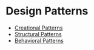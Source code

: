 # Design Patterns

* [Creational Patterns](./CreationalPatterns/index.md)
* [Structural Patterns](./StructuralPatterns/index.md)
* [Behavioral Patterns](./BehavioralPatterns/index.md)